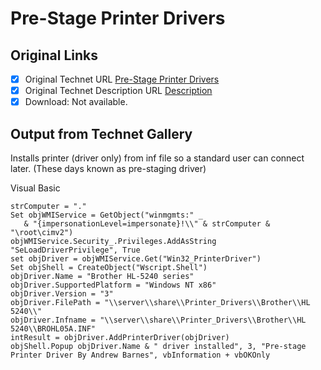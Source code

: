 # Pre-Stage Printer Drivers

## Original Links

- [x] Original Technet URL [Pre-Stage Printer Drivers](https://gallery.technet.microsoft.com/5d23c2e4-369d-430a-a31c-853c76d68863)
- [x] Original Technet Description URL [Description](https://gallery.technet.microsoft.com/5d23c2e4-369d-430a-a31c-853c76d68863/description)
- [x] Download: Not available.

## Output from Technet Gallery

Installs printer (driver only) from inf file so a standard user can connect later. (These days known as pre-staging driver)

Visual Basic

```
strComputer = "."
Set objWMIService = GetObject("winmgmts:" _
   & "{impersonationLevel=impersonate}!\\" & strComputer & "\root\cimv2")
objWMIService.Security_.Privileges.AddAsString "SeLoadDriverPrivilege", True
set objDriver = objWMIService.Get("Win32_PrinterDriver")
Set objShell = CreateObject("Wscript.Shell")
objDriver.Name = "Brother HL-5240 series"
objDriver.SupportedPlatform = "Windows NT x86"
objDriver.Version = "3"
objDriver.FilePath = "\\server\\share\\Printer_Drivers\\Brother\\HL 5240\\"
objDriver.Infname = "\\server\\share\\Printer_Drivers\\Brother\\HL 5240\\BROHL05A.INF"
intResult = objDriver.AddPrinterDriver(objDriver)
objShell.Popup objDriver.Name & " driver installed", 3, "Pre-stage Printer Driver By Andrew Barnes", vbInformation + vbOKOnly
```

